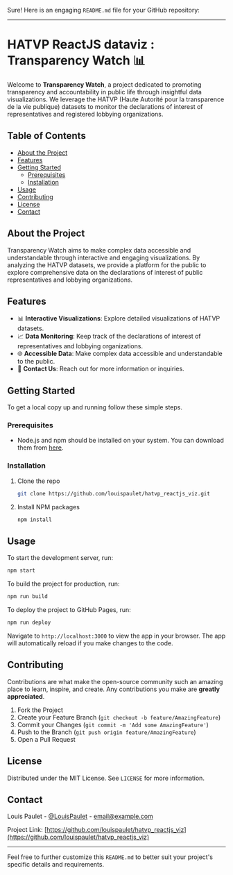 Sure! Here is an engaging `README.md` file for your GitHub repository:

---

# HATVP ReactJS dataviz : Transparency Watch 📊

Welcome to **Transparency Watch**, a project dedicated to promoting transparency and accountability in public life through insightful data visualizations. We leverage the HATVP (Haute Autorité pour la transparence de la vie publique) datasets to monitor the declarations of interest of representatives and registered lobbying organizations.

## Table of Contents

- [About the Project](#about-the-project)
- [Features](#features)
- [Getting Started](#getting-started)
  - [Prerequisites](#prerequisites)
  - [Installation](#installation)
- [Usage](#usage)
- [Contributing](#contributing)
- [License](#license)
- [Contact](#contact)

## About the Project

Transparency Watch aims to make complex data accessible and understandable through interactive and engaging visualizations. By analyzing the HATVP datasets, we provide a platform for the public to explore comprehensive data on the declarations of interest of public representatives and lobbying organizations.

## Features

- 📊 **Interactive Visualizations**: Explore detailed visualizations of HATVP datasets.
- 📈 **Data Monitoring**: Keep track of the declarations of interest of representatives and lobbying organizations.
- 🌐 **Accessible Data**: Make complex data accessible and understandable to the public.
- 📧 **Contact Us**: Reach out for more information or inquiries.

## Getting Started

To get a local copy up and running follow these simple steps.

### Prerequisites

- Node.js and npm should be installed on your system. You can download them from [here](https://nodejs.org/).

### Installation

1. Clone the repo
   ```sh
   git clone https://github.com/louispaulet/hatvp_reactjs_viz.git
   ```
2. Install NPM packages
   ```sh
   npm install
   ```

## Usage

To start the development server, run:
```sh
npm start
```

To build the project for production, run:
```sh
npm run build
```

To deploy the project to GitHub Pages, run:
```sh
npm run deploy
```

Navigate to `http://localhost:3000` to view the app in your browser. The app will automatically reload if you make changes to the code.

## Contributing

Contributions are what make the open-source community such an amazing place to learn, inspire, and create. Any contributions you make are **greatly appreciated**.

1. Fork the Project
2. Create your Feature Branch (`git checkout -b feature/AmazingFeature`)
3. Commit your Changes (`git commit -m 'Add some AmazingFeature'`)
4. Push to the Branch (`git push origin feature/AmazingFeature`)
5. Open a Pull Request

## License

Distributed under the MIT License. See `LICENSE` for more information.

## Contact

Louis Paulet - [@LouisPaulet](https://twitter.com/LouisPaulet) - email@example.com

Project Link: [https://github.com/louispaulet/hatvp_reactjs_viz](https://github.com/louispaulet/hatvp_reactjs_viz)

---

Feel free to further customize this `README.md` to better suit your project's specific details and requirements.